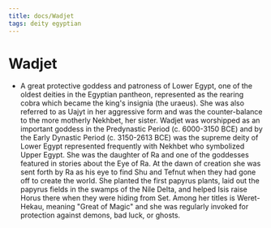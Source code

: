 ```yaml
---
title: docs/Wadjet
tags: deity egyptian
---
```


# Wadjet
- A great protective goddess and patroness of Lower Egypt, one of the oldest deities in the Egyptian pantheon, represented as the rearing cobra which became the king's insignia (the uraeus). She was also referred to as Uajyt in her aggressive form and was the counter-balance to the more motherly Nekhbet, her sister. Wadjet was worshipped as an important goddess in the Predynastic Period (c. 6000-3150 BCE) and by the Early Dynastic Period (c. 3150-2613 BCE) was the supreme deity of Lower Egypt represented frequently with Nekhbet who symbolized Upper Egypt. She was the daughter of Ra and one of the goddesses featured in stories about the Eye of Ra. At the dawn of creation she was sent forth by Ra as his eye to find Shu and Tefnut when they had gone off to create the world. She planted the first papyrus plants, laid out the papyrus fields in the swamps of the Nile Delta, and helped Isis raise Horus there when they were hiding from Set. Among her titles is Weret-Hekau, meaning "Great of Magic" and she was regularly invoked for protection against demons, bad luck, or ghosts.